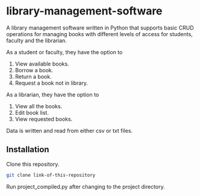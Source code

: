 # library-management-software

A library management software written in Python that supports basic CRUD operations for managing books with different levels of access for students, faculty and the librarian.

As a student or faculty, they have the option to 
1. View available books.
2. Borrow a book.
3. Return a book.
4. Request a book not in library.

As a librarian, they have the option to
1. View all the books.
2. Edit book list.
3. View requested books.

Data is written and read from either csv or txt files.

## Installation

Clone this repository.
```bash 
git clone link-of-this-repository
```
Run project_compiled.py after changing to the project directory.

